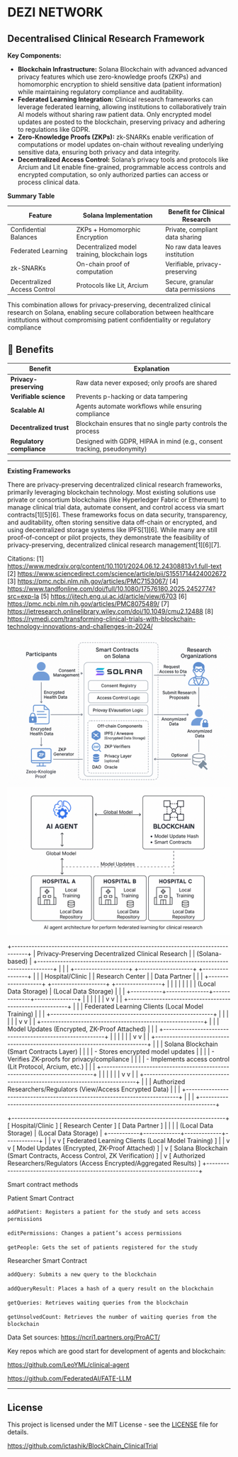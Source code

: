 # DEZI NETWORK

## Decentralised Clinical Research Framework 


**Key Components:**

- **Blockchain Infrastructure:** Solana Blockchain with advanced advanced privacy features which use zero-knowledge proofs (ZKPs) and homomorphic encryption to shield sensitive data (patient information) while maintaining regulatory compliance and auditability.
- **Federated Learning Integration:** Clinical research frameworks can leverage federated learning, allowing institutions to collaboratively train AI models without sharing raw patient data. Only encrypted model updates are posted to the blockchain, preserving privacy and adhering to regulations like GDPR.
- **Zero-Knowledge Proofs (ZKPs):** zk-SNARKs enable verification of computations or model updates on-chain without revealing underlying sensitive data, ensuring both privacy and data integrity.
- **Decentralized Access Control:** Solana’s privacy tools and protocols like Arcium and Lit enable fine-grained, programmable access controls and encrypted computation, so only authorized parties can access or process clinical data.

**Summary Table**

| Feature                        | Solana Implementation                        | Benefit for Clinical Research      |
|-------------------------------|----------------------------------------------|-----------------------------------|
| Confidential Balances          | ZKPs + Homomorphic Encryption                | Private, compliant data sharing   |
| Federated Learning             | Decentralized model training, blockchain logs| No raw data leaves institution    |
| zk-SNARKs                      | On-chain proof of computation                | Verifiable, privacy-preserving    |
| Decentralized Access Control   | Protocols like Lit, Arcium                   | Secure, granular data permissions |

This combination allows for privacy-preserving, decentralized clinical research on Solana, enabling secure collaboration between healthcare institutions without compromising patient confidentiality or regulatory compliance

## 🎯 **Benefits**

| Benefit                   | Explanation                                                              |
| ------------------------- | ------------------------------------------------------------------------ |
| **Privacy-preserving**    | Raw data never exposed; only proofs are shared                           |
| **Verifiable science**    | Prevents p-hacking or data tampering                                     |
| **Scalable AI**           | Agents automate workflows while ensuring compliance                      |
| **Decentralized trust**   | Blockchain ensures that no single party controls the process             |
| **Regulatory compliance** | Designed with GDPR, HIPAA in mind (e.g., consent tracking, pseudonymity) |

---
**Existing Frameworks**

There are privacy-preserving decentralized clinical research frameworks, primarily leveraging blockchain technology. Most existing solutions use private or consortium blockchains (like Hyperledger Fabric or Ethereum) to manage clinical trial data, automate consent, and control access via smart contracts[1][5][6]. These frameworks focus on data security, transparency, and auditability, often storing sensitive data off-chain or encrypted, and using decentralized storage systems like IPFS[1][6]. While many are still proof-of-concept or pilot projects, they demonstrate the feasibility of privacy-preserving, decentralized clinical research management[1][6][7].

Citations:
[1] https://www.medrxiv.org/content/10.1101/2024.06.12.24308813v1.full-text
[2] https://www.sciencedirect.com/science/article/pii/S1551714424002672
[3] https://pmc.ncbi.nlm.nih.gov/articles/PMC7153067/
[4] https://www.tandfonline.com/doi/full/10.1080/17576180.2025.2452774?src=exp-la
[5] https://ijtech.eng.ui.ac.id/article/view/6703
[6] https://pmc.ncbi.nlm.nih.gov/articles/PMC8075489/
[7] https://ietresearch.onlinelibrary.wiley.com/doi/10.1049/cmu2.12488
[8] https://rymedi.com/transforming-clinical-trials-with-blockchain-technology-innovations-and-challenges-in-2024/



![alt text](crf_arch.png "Architecture")
![alt text](FL_solana.png "Architecture_good")



+-----------------------------------------------------------------------------------+
|                        Privacy-Preserving Decentralized Clinical Research         |
|                                   (Solana-based)                                  |
+-----------------------------------------------------------------------------------+
|                                                                                   |
|   +-------------------+         +-------------------+         +----------------+  |
|   |  Hospital/Clinic  |         |  Research Center  |         |  Data Partner  |  |
|   +-------------------+         +-------------------+         +----------------+  |
|            |                           |                              |           |
|            |   (Local Data Storage)    |   (Local Data Storage)       |           |
|            +-----------+---------------+--------------+---------------+           |
|                        |                              |                           |
|                        v                              v                           |
|           +---------------------------------------------------------+             |
|           |    Federated Learning Clients (Local Model Training)    |             |
|           +---------------------------------------------------------+             |
|                        |                              |                           |
|                        v                              v                           |
|           +---------------------------------------------------------+             |
|           |    Model Updates (Encrypted, ZK-Proof Attached)         |             |
|           +---------------------------------------------------------+             |
|                        |                              |                           |
|                        v                              v                           |
|   +---------------------------------------------------------------------------+   |
|   |                 Solana Blockchain (Smart Contracts Layer)                 |   |
|   |  - Stores encrypted model updates                                         |   |
|   |  - Verifies ZK-proofs for privacy/compliance                              |   |
|   |  - Implements access control (Lit Protocol, Arcium, etc.)                 |   |
|   +---------------------------------------------------------------------------+   |
|                        |                              |                           |
|                        v                              v                           |
|   +---------------------------------------------------------------------------+   |
|   |        Authorized Researchers/Regulators (View/Access Encrypted Data)      |   |
|   +---------------------------------------------------------------------------+   |
|                                                                                   |
+-----------------------------------------------------------------------------------+

+---------------------------------------------------------------------------+
[ Hospital/Clinic ]        [ Research Center ]         [ Data Partner ]
        |                         |                          |
        | (Local Data Storage)    | (Local Data Storage)     |
        +-----------+-------------+-------------+------------+
                    |                           |
                    v                           v
    [ Federated Learning Clients (Local Model Training) ]
                    |                           |
                    v                           v
    [ Model Updates (Encrypted, ZK-Proof Attached) ]
                    |
                    v
[ Solana Blockchain (Smart Contracts, Access Control, ZK Verification) ]
                    |
                    v
[ Authorized Researchers/Regulators (Access Encrypted/Aggregated Results) ]
+---------------------------------------------------------------------------+

Smart contract methods

Patient Smart Contract

    addPatient: Registers a patient for the study and sets access permissions

    editPermissions: Changes a patient’s access permissions

    getPeople: Gets the set of patients registered for the study

Researcher Smart Contract

    addQuery: Submits a new query to the blockchain

    addQueryResult: Places a hash of a query result on the blockchain

    getQueries: Retrieves waiting queries from the blockchain

    getUnsolvedCount: Retrieves the number of waiting queries from the blockchain


Data Set sources: https://ncri1.partners.org/ProACT/

Key repos which are good start for development of agents and blockchain: 

https://github.com/LeoYML/clinical-agent

https://github.com/FederatedAI/FATE-LLM

---

## License

This project is licensed under the MIT License - see the [LICENSE](LICENSE) file for details.

https://github.com/ictashik/BlockChain_ClinicalTrial

